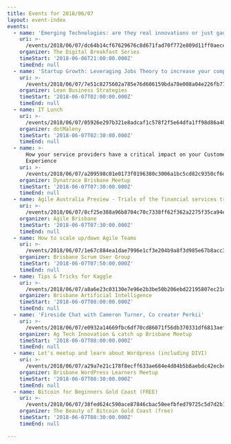 ```yaml
---
title: Events for 2018/06/07
layout: event-index
events:
  - name: 'Emerging Technologies: are they real innovations or just gadgets?'
    uri: >-
      /events/2018/06/07/dc64b14cf67629676c8d671fad70f772e809d11ff0aece9f7dd373db97a739a1
    organizer: The Digital Breakfast Series
    timeStart: '2018-06-06T21:00:00.000Z'
    timeEnd: null
  - name: 'Startup Growth: Leveraging Jobs Theory to increase your competitiveness'
    uri: >-
      /events/2018/06/07/7e51c8275602a785e76d606159bda78e008a04e226fb77a0448c64b3438de74b
    organizer: Lean Business Strategies
    timeStart: '2018-06-07T02:00:00.000Z'
    timeEnd: null
  - name: IT Lunch
    uri: >-
      /events/2018/06/07/05926e297b321e8adcaf1c578f2f5e64dfa1ff98d86a407e81dea83624bcedd5
    organizer: dotMaleny
    timeStart: '2018-06-07T02:30:00.000Z'
    timeEnd: null
  - name: >-
      How your service providers have a critical impact on your Customer's
      Experience
    uri: >-
      /events/2018/06/07/a209598c01e0173f0196380c3006a1bc5cd82c9350cf6dc468bde5930e8a48ae
    organizer: Dynatrace Brisbane Meetup
    timeStart: '2018-06-07T07:30:00.000Z'
    timeEnd: null
  - name: Agile Australia Preview - Trials of the financial services trifecta
    uri: >-
      /events/2018/06/07/8cf25e388a96b8704c70c7338ff62f362a2275f35ca94edf243446998b69979b
    organizer: Agile Brisbane
    timeStart: '2018-06-07T07:30:00.000Z'
    timeEnd: null
  - name: How to scale up/down Agile Teams
    uri: >-
      /events/2018/06/07/1e67c884ea1dae7996e1cf3e204b9a8f3d985e67b8acc3d5c5d0ea3d2635ac8a
    organizer: Brisbane Scrum User Group
    timeStart: '2018-06-07T07:50:00.000Z'
    timeEnd: null
  - name: Tips & Tricks for Kaggle
    uri: >-
      /events/2018/06/07/a8a6e23c03130e7e96e2b3be50b206ebd22195807ec21d60d0beb0f3b8c7df05
    organizer: Brisbane Artificial Intelligence
    timeStart: '2018-06-07T08:00:00.000Z'
    timeEnd: null
  - name: 'Fireside Chat with Cameron Turner, Co creater Perkii'
    uri: >-
      /events/2018/06/07/e0932a14669fbc6df70cd86071f56db370331df6813aefdab567d00495cd3497
    organizer: Ag Tech Innovation & catch up Brisbane Meetup
    timeStart: '2018-06-07T08:00:00.000Z'
    timeEnd: null
  - name: Let's meetup and learn about Wordpress (including DIVI)
    uri: >-
      /events/2018/06/07/a29a7e21c178f8ecff633ae684e4d84b5b8aebdc42ecbc52aa0967301b039e2c
    organizer: Brisbane WordPress Learners Meetup
    timeStart: '2018-06-07T08:30:00.000Z'
    timeEnd: null
  - name: Bitcoin for Beginners Gold Coast (FREE)
    uri: >-
      /events/2018/06/07/38fed624c590ace87846cbac50eefbfed79725c5d7d2b1b2d3460a1543a13bf1
    organizer: The Beauty of Bitcoin Gold Coast (free)
    timeStart: '2018-06-07T08:30:00.000Z'
    timeEnd: null

---
```

